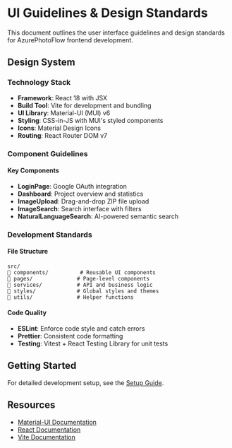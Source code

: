 # UI Guidelines & Design Standards

This document outlines the user interface guidelines and design standards for AzurePhotoFlow frontend development.

## Design System

### Technology Stack
- **Framework**: React 18 with JSX
- **Build Tool**: Vite for development and bundling
- **UI Library**: Material-UI (MUI) v6
- **Styling**: CSS-in-JS with MUI's styled components
- **Icons**: Material Design Icons
- **Routing**: React Router DOM v7

### Component Guidelines

#### Key Components
- **LoginPage**: Google OAuth integration
- **Dashboard**: Project overview and statistics
- **ImageUpload**: Drag-and-drop ZIP file upload
- **ImageSearch**: Search interface with filters
- **NaturalLanguageSearch**: AI-powered semantic search

### Development Standards

#### File Structure
```
src/
   components/          # Reusable UI components
   pages/              # Page-level components
   services/           # API and business logic
   styles/             # Global styles and themes
   utils/              # Helper functions
```

#### Code Quality
- **ESLint**: Enforce code style and catch errors
- **Prettier**: Consistent code formatting
- **Testing**: Vitest + React Testing Library for unit tests

## Getting Started

For detailed development setup, see the [Setup Guide](setup.md).

## Resources

- [Material-UI Documentation](https://mui.com/)
- [React Documentation](https://react.dev/)
- [Vite Documentation](https://vitejs.dev/)